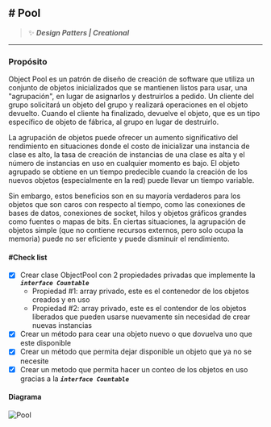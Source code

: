 ## \# Pool 
>:sparkles: ***Design Patters | Creational***
---
### Propósito
Object Pool es un patrón de diseño de creación de software que utiliza un conjunto de objetos inicializados que se mantienen listos para usar, una "agrupación", en lugar de asignarlos y destruirlos a pedido. Un cliente del grupo solicitará un objeto del grupo y realizará operaciones en el objeto devuelto. Cuando el cliente ha finalizado, devuelve el objeto, que es un tipo específico de objeto de fábrica, al grupo en lugar de destruirlo.

La agrupación de objetos puede ofrecer un aumento significativo del rendimiento en situaciones donde el costo de inicializar una instancia de clase es alto, la tasa de creación de instancias de una clase es alta y el número de instancias en uso en cualquier momento es bajo. El objeto agrupado se obtiene en un tiempo predecible cuando la creación de los nuevos objetos (especialmente en la red) puede llevar un tiempo variable.

Sin embargo, estos beneficios son en su mayoría verdaderos para los objetos que son caros con respecto al tiempo, como las conexiones de bases de datos, conexiones de socket, hilos y objetos gráficos grandes como fuentes o mapas de bits. En ciertas situaciones, la agrupación de objetos simple (que no contiene recursos externos, pero solo ocupa la memoria) puede no ser eficiente y puede disminuir el rendimiento.


#### \#Check list

- [x] Crear clase ObjectPool con 2 propiedades privadas que implemente la ***`interface Countable`***
    + Propiedad #1: array privado, este es el contenedor de los objetos creados y en uso
    + Propiedad #2: array privado, este es el contendor de los objetos liberados que pueden usarse nuevamente sin necesidad de crear nuevas instancias
- [x] Crear un  método para cear una objeto nuevo o que dovuelva uno que este disponible
- [x] Crear un  método que permita dejar disponible un objeto que ya no se necesite
- [x] Crear un metodo que permita hacer un conteo de los objetos en uso gracias a la ***`interface Countable`***

#### Diagrama
![Pool](https://designpatternsphp.readthedocs.io/en/latest/_images/uml16.png)